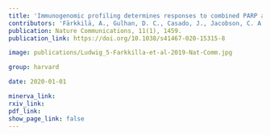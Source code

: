 ```yaml
---
title: 'Immunogenomic profiling determines responses to combined PARP and PD-1 inhibition in ovarian cancer.'
contributors: 'Färkkilä, A., Gulhan, D. C., Casado, J., Jacobson, C. A., Nguyen, H., Kochupurakkal, B., Maliga, Z., Yapp, C., … Konstantinopoulos, P. A. (2020).'
publication: Nature Communications, 11(1), 1459.
publication_link: https://doi.org/10.1038/s41467-020-15315-8

image: publications/Ludwig_5-Farkkilla-et-al-2019-Nat-Comm.jpg

group: harvard

date: 2020-01-01

minerva_link:
rxiv_link:
pdf_link:
show_page_link: false
---
```

